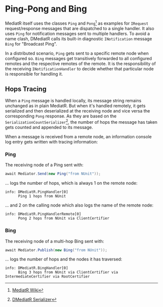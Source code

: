 # Ping-Pong and Bing

MediatR itself uses the classes `Ping` and `Pong`[^mediatr] as examples for
`IRequest` request/response messages that are dispatched to a single handler. It
also uses `Ping` for notification messages sent to multiple handlers. To avoid a
name clash, DMediatR calls its built-in diagnostic `INotification` message
`Bing` for "Broadcast Ping".

In a distributed scenario, `Ping` gets sent to a specific remote node when
configured so. `Bing` messages get transitively forwarded to all configured
remotes and the respective remotes of the remote. It is the responsibility of
the receiving `INotificationHandler` to decide whether that particular node is
responsible for handling it.

## Hops Tracing

When a `Ping` message is handled locally, its message string remains unchanged
as in plain MediatR. But when it's handled remotely, it gets serialized and then
deserialized at the receiving node and vice versa the corresponding `Pong`
response. As they are based on the `SerializationCountSerializer`[^serializer],
the number of hops the message has taken gets counted and appended to its
message.

When a message is received from a remote node, an information console log entry
gets written with tracing information:

### Ping

The receiving node of a Ping sent with:

```csharp
await Mediator.Send(new Ping("from NUnit"));
```

... logs the number of hops, which is always 1 on the remote node:

```text
info: DMediatR.PingHandler[0]
      Ping 1 hops from NUnit
```

... and 2 on the calling node which also logs the name of the remote node:

```text
info: DMediatR.PingHandlerRemote[0]
      Pong 2 hops from NUnit via ClientCertifier
```

### Bing

The receiving node of a multi-hop Bing sent with:

```csharp
await Mediator.Publish(new Bing("from NUnit"));
```

... logs the number of hops and the nodes it has traversed:

```text
info: DMediatR.BingHandler[0]
      Bing 3 hops from NUnit via ClientCertifier via IntermediateCertifier via RootCertifier
```


[^mediatr]: [MediatR Wiki](https://github.com/jbogard/MediatR/wiki)

[^serializer]: [DMediatR Serializer](serializer.md)